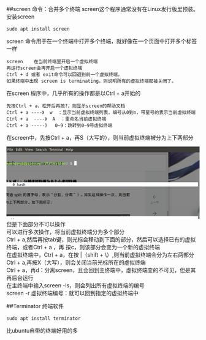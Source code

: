 ##screen 命令：合并多个终端
screen这个程序通常没有在Linux发行版里预装。  
安装screen

	sudo apt install screen
screen 命令用于在一个终端中打开多个终端，就好像在一个页面中打开多个标签一样

	screen    在当前终端里开启一个虚拟终端
	再运行screen会再开启一个虚拟终端
	Ctrl + d 或者 exit命令可以回退到前一个虚拟终端。
	如果终端中出现 screen is terminating。则说明所有的虚拟终端都被关闭了。

在screen 程序中，几乎所有的操作都是以Ctrl + a开始的

	先按Ctrl + a，松开后再按?，则显示screen的帮助文档
	Ctrl + a ----》  w  ：显示当前虚拟终端列表，编号从0到n，带星号的表示当前虚拟终端
	Ctrl + a  ----》  A  ：重命名当前虚拟终端
	Ctrl + a -----》  0~9：跳转到0~9号虚拟终端
在screen中，先按Ctrl + a，再S（大写的），则当前虚拟终端被分为上下两部分

![avatar](img\ttt.png)  
但是下面部分不可以操作  
可以进行多次操作，将当前虚拟终端分为多个部分  
Ctrl + a,然后再按tab键，则光标会移动到下面的部分，然后可以选择已有的虚拟终端，或者Ctrl + a ，再 按c，则该部分会变为一个新的虚拟终端   
在虚拟终端中，Ctrl + a，在按 |（shift + \）,则当前虚拟终端会分为左右两部分      
Ctrl + a,再按X（大写），则会关闭当前光标所在的虚拟终端   
Ctrl + a，再d：分离screen，且会回到主终端中，虚拟终端变的不可见，但是其再后台运行     
在主终端中输入screen -ls，则会列出所有虚拟终端的编号  
screen -r 虚拟终端编号：就可以回到指定的虚拟终端中


##Terminator 终端软件

	sudo apt install terminator
比ubuntu自带的终端好用的多

